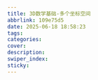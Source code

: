 ```yaml
---
title: 3D数学基础-多个坐标空间
abbrlink: 109e75d5
date: 2025-06-18 18:58:23
tags:
categories:
cover:
description:
swiper_index:
sticky:
---
```

